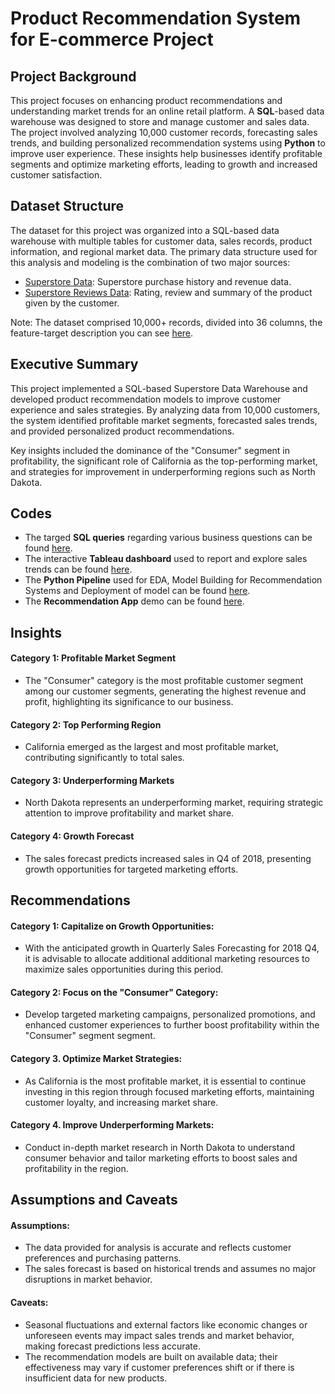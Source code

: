 # Product Recommendation System for E-commerce Project

## Project Background
This project focuses on enhancing product recommendations and understanding market trends for an online retail platform. A **SQL**-based data warehouse was designed to store and manage customer and sales data. The project involved analyzing 10,000 customer records, forecasting sales trends, and building personalized recommendation systems using **Python** to improve user experience. These insights help businesses identify profitable segments and optimize marketing efforts, leading to growth and increased customer satisfaction.

## Dataset Structure 
The dataset for this project was organized into a SQL-based data warehouse with multiple tables for customer data, sales records, product information, and regional market data. The primary data structure used for this analysis and modeling is the combination of two major sources:

  * [Superstore Data](https://github.com/nikitaprasad21/Product-Recommendation-Analysis-Project/blob/main/data/Superstore-Data.csv): Superstore purchase history and revenue data.
  * [Superstore Reviews Data](https://github.com/nikitaprasad21/Product-Recommendation-Analysis-Project/blob/main/data/Superstore-Dataset-Reviews.csv): Rating, review and summary of the product given by the customer. 
    
Note: The dataset comprised 10,000+ records, divided into 36 columns, the feature-target description you can see [here](https://github.com/nikitaprasad21/Product-Recommendation-Analysis-Project/blob/main/data/Features_Target_Description.txt).


## Executive Summary
This project implemented a SQL-based Superstore Data Warehouse and developed product recommendation models to improve customer experience and sales strategies. By analyzing data from 10,000 customers, the system identified profitable market segments, forecasted sales trends, and provided personalized product recommendations. 

Key insights included the dominance of the "Consumer" segment in profitability, the significant role of California as the top-performing market, and strategies for improvement in underperforming regions such as North Dakota.


## Codes
* The targed **SQL queries** regarding various business questions can be found [here](https://github.com/nikitaprasad21/Product-Recommendation-Analysis-Project/blob/main/notebooks/Products-Analysis.sql).
* The interactive **Tableau dashboard** used to report and explore sales trends can be found [here](https://public.tableau.com/app/profile/nikita.prasad/viz/QuarterlySalesForecastingAnalysisDahboard/AnalysisDashboard).
* The **Python Pipeline** used for EDA, Model Building for Recommendation Systems and Deployment of model can be found [here](https://github.com/nikitaprasad21/Product-Recommendation-Analysis-Project/blob/main/notebooks/Product-Recommendation-Project.ipynb).
* The **Recommendation App** demo can be found [here](https://huggingface.co/spaces/nikitaprasad-analyst/product-recommendation-system).


## Insights

#### Category 1: Profitable Market Segment
   * The "Consumer" category is the most profitable customer segment among our customer segments, generating the highest revenue and profit, highlighting its significance to our business.

#### Category 2: Top Performing Region
   * California emerged as the largest and most profitable market, contributing significantly to total sales.
#### Category 3: Underperforming Markets
   * North Dakota represents an underperforming market, requiring strategic attention to improve profitability and market share.
#### Category 4: Growth Forecast
   * The sales forecast predicts increased sales in Q4 of 2018, presenting growth opportunities for targeted marketing efforts.

## Recommendations

#### Category 1: Capitalize on Growth Opportunities:

   * With the anticipated growth in Quarterly Sales Forecasting for 2018 Q4, it is advisable to allocate additional additional marketing resources to maximize sales opportunities during this period.

#### Category 2: Focus on the "Consumer" Category:
   * Develop targeted marketing campaigns, personalized promotions, and enhanced customer experiences to further boost profitability within the "Consumer" segment  segment.

#### Category 3. Optimize Market Strategies:
   * As California is the most profitable market, it is essential to continue investing in this region through focused marketing efforts, maintaining customer loyalty, and increasing market share.
     
#### Category 4. Improve Underperforming Markets:

   * Conduct in-depth market research in North Dakota to understand consumer behavior and tailor marketing efforts to boost sales and profitability in the region.

## Assumptions and Caveats
#### Assumptions:

* The data provided for analysis is accurate and reflects customer preferences and purchasing patterns.
* The sales forecast is based on historical trends and assumes no major disruptions in market behavior.
#### Caveats:

* Seasonal fluctuations and external factors like economic changes or unforeseen events may impact sales trends and market behavior, making forecast predictions less accurate.
* The recommendation models are built on available data; their effectiveness may vary if customer preferences shift or if there is insufficient data for new products.

